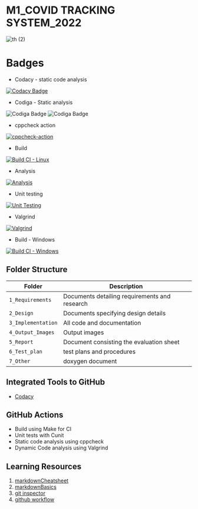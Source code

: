 # M1_COVID TRACKING SYSTEM_2022


![th (2)](https://user-images.githubusercontent.com/101585225/159429204-7f039cbf-5228-48c9-afe2-d507b7c634cd.jpg)



# Badges

* Codacy - static code analysis

[![Codacy Badge](https://app.codacy.com/project/badge/Grade/9c701dc773cc416daecbe747d6f7c61a)](https://www.codacy.com/gh/Abiramikoperundevi/M1_Project_2022/dashboard?utm_source=github.com&amp;utm_medium=referral&amp;utm_content=Abiramikoperundevi/M1_Project_2022&amp;utm_campaign=Badge_Grade)

* Codiga - Static analysis

![Codiga Badge](https://api.codiga.io/project/32085/score/svg)
![Codiga Badge](https://api.codiga.io/project/32085/status/svg)

* cppcheck action

[![cppcheck-action](https://github.com/Abiramikoperundevi/M1_Project_2022/actions/workflows/cppcheck-action.yml/badge.svg)](https://github.com/Abiramikoperundevi/M1_Project_2022/actions/workflows/cppcheck-action.yml)

* Build

[![Build CI - Linux](https://github.com/Abiramikoperundevi/M1_Project_2022/actions/workflows/c-cpp.yml/badge.svg)](https://github.com/Abiramikoperundevi/M1_Project_2022/actions/workflows/c-cpp.yml)

* Analysis

[![Analysis](https://github.com/Abiramikoperundevi/M1_Project_2022/actions/workflows/Analysis.yml/badge.svg)](https://github.com/Abiramikoperundevi/M1_Project_2022/actions/workflows/Analysis.yml)

* Unit testing

[![Unit Testing](https://github.com/Abiramikoperundevi/M1_Project_2022/actions/workflows/unit-test.yml/badge.svg)](https://github.com/Abiramikoperundevi/M1_Project_2022/actions/workflows/unit-test.yml)

* Valgrind

[![Valgrind](https://github.com/Abiramikoperundevi/M1_Project_2022/actions/workflows/valgrind.yml/badge.svg)](https://github.com/Abiramikoperundevi/M1_Project_2022/actions/workflows/valgrind.yml)

* Build - Windows

[![Build CI - Windows](https://github.com/Abiramikoperundevi/M1_Project_2022/actions/workflows/Build_Windows.yml/badge.svg)](https://github.com/Abiramikoperundevi/M1_Project_2022/actions/workflows/Build_Windows.yml)


## Folder Structure
Folder             | Description
-------------------| -----------------------------------------
`1_Requirements`   | Documents detailing requirements and research
`2_Design`         | Documents specifying design details
`3_Implementation` | All code and documentation
`4_Output_Images`  | Output images 
`5_Report`         |Document consisting the evaluation sheet
`6_Test_plan`      |test plans and procedures
`7_Other`         |doxygen document 



## Integrated Tools to GitHub
*  [Codacy](https://www.codacy.com/)



## GitHub Actions
* Build using Make for CI
* Unit tests with Cunit
* Static code analysis using cppcheck
* Dynamic Code analysis using Valgrind


## Learning Resources
1. [markdownCheatsheet](https://github.com/adam-p/markdown-here/wiki/Markdown-Cheatsheet)
2. [markdownBasics](https://guides.github.com/features/mastering-markdown/)
3. [git inspector](https://github.com/ejwa/gitinspector.git)
4. [github workflow](https://docs.github.com/en/actions/learn-github-action)

